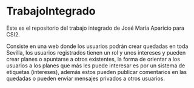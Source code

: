 # TrabajoIntegrado
Este es el repositorio del trabajo integrado de José María Aparicio para CSI2.

Consiste en una web donde los usuarios podrán crear quedadas en toda Sevilla, los usuarios registrados tienen un rol y unos intereses y pueden crear planes o apuntarse a otros existentes, la forma de orientar a los usuarios a los planes que más les puede interesar es por un sistema de etiquetas (intereses), además estos pueden publicar comentarios en las quedadas o pueden enviar mensajes privados a otros usuarios.
